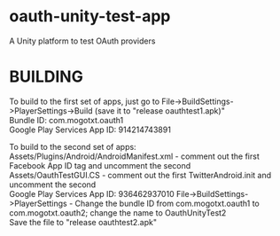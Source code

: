 oauth-unity-test-app
====================

A Unity platform to test OAuth providers

BUILDING
========
To build to the first set of apps, just go to File->BuildSettings->PlayerSettings->Build (save it to "release oauthtest1.apk)"  
Bundle ID: com.mogotxt.oauth1  
Google Play Services App ID: 914214743891

To build to the second set of apps:  
Assets/Plugins/Android/AndroidManifest.xml - comment out the first Facebook App ID tag and uncomment the second  
Assets/OauthTestGUI.CS - comment out the first TwitterAndroid.init and uncomment the second  
Google Play Services App ID: 936462937010
File->BuildSettings->PlayerSettings - Change the bundle ID from com.mogotxt.oauth1 to com.mogotxt.oauth2; change the name to OauthUnityTest2  
Save the file to "release oauthtest2.apk"
